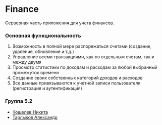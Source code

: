 # Finance
Серверная часть приложения для учета финансов. 

### Основная функциональность
1. Возможность в полной мере распоряжаться счетами (создание, удаление, обновление и т.д.)
2. Управление всеми транзакциями, как по отдельным счетам, так и между двумя
3. Просмотр статистики по доходам и расходам за любой выбранный промежуток времени
4. Создание своих собственных категорий доходов и расходов
5. Все данные привязываются к учетной записи пользователя (регистрация и аутентификация)
### Группа 5.2
* [Кошелев Никита](https://github.com/KoshelevNik)
*  [Тарлыков Александр](https://github.com/AlexTarlykov)
